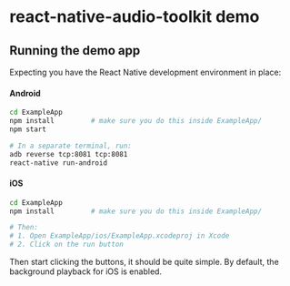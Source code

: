 react-native-audio-toolkit demo
===============================

Running the demo app
--------------------

Expecting you have the React Native development environment in place:

#### Android

```sh
cd ExampleApp
npm install         # make sure you do this inside ExampleApp/
npm start

# In a separate terminal, run:
adb reverse tcp:8081 tcp:8081
react-native run-android
```

#### iOS

```sh
cd ExampleApp
npm install         # make sure you do this inside ExampleApp/

# Then:
# 1. Open ExampleApp/ios/ExampleApp.xcodeproj in Xcode
# 2. Click on the run button
```

Then start clicking the buttons, it should be quite simple. By default, the background playback for iOS is enabled.